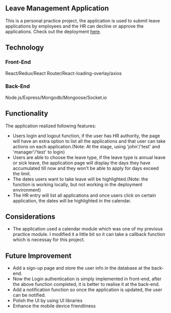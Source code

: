 
## Leave Management Application 
This is a personal practice project, the application is used to submit leave applications by employees and the HR can decline or approve the applications. Check out the deployment [here](https://leave-mng.surge.sh). 


## Technology
### Front-End
React/Redux/React Router/React-loading-overlay/axios

### Back-End
Node.js/Express/Mongodb/Mongoose/Socket.io

## Functionality
The application realized following features:
* Users login and logout function, if the user has HR authority, the page will have an extra option to list all the applications and that user can take actions on each application.(Note: At the stage, using 'john'/'test' and 'manager'/'test' to login)
* Users are able to choose the leave type, if the leave type is annual leave or sick leave, the application page will display the days they have accumulated till now and they won't be able to apply for days exceed the limit.
* The dates users want to take leave will be highlighted.(Note: the function is working locally, but not working in the deployment environment)
* The HR entry will list all applications and once users click on certain application, the dates will be highlighted in the calendar.

## Considerations
* The application used a calendar module which was one of my previous practice module. I modified it a little bit so it can take a callback function which is necessay for this project.

## Future Improvement
* Add a sign-up page and store the user info in the database at the back-end.
* Now the Login authentication is simply implemented in front-end, after the above function  completed, it is better to realise it at the back-end.
* Add a notification function so once the application is updated, the user can be notified.
* Polish the UI by using UI libraries
* Enhance the mobile device friendliness
